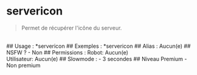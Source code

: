 # servericon

> Permet de récupérer l'icône du serveur.

<br>
## Usage :
*servericon
## Exemples :
*servericon
## Alias :
Aucun(e)
## NSFW ?
- Non
## Permissions :
Robot: Aucun(e)
<br>
Utilisateur: Aucun(e)
## Slowmode :
- 3 secondes
## Niveau Premium
- Non premium